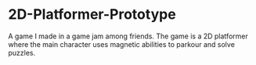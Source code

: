 # 2D-Platformer-Prototype
A game I made in a game jam among friends. The game is a 2D platformer where the main character uses magnetic abilities to parkour and solve puzzles.
